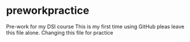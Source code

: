 # preworkpractice
Pre-work for my DSI course 
This is my first time using GitHub pleas leave this file alone. 
Changing this file for practice 
